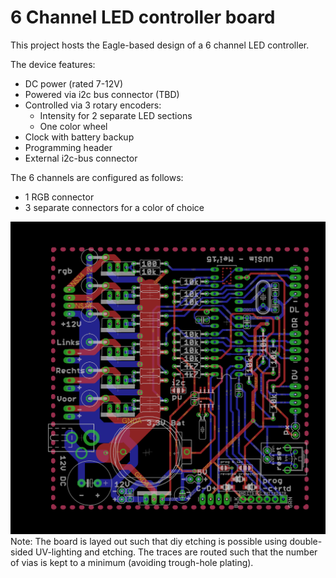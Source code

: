 # 6 Channel LED controller board
This project hosts the Eagle-based design of a 6 channel LED controller.

The device features:
- DC power (rated 7-12V)
- Powered via i2c bus connector (TBD)
- Controlled via 3 rotary encoders:
  - Intensity for 2 separate LED sections
  - One color wheel
- Clock with battery backup
- Programming header
- External i2c-bus connector

The 6 channels are configured as follows:
- 1 RGB connector
- 3 separate connectors for a color of choice

![Screenshot of board layout](LED6Channels-screenshot.png)
Note: The board is layed out such that diy etching is possible using double-sided UV-lighting and etching. The traces are routed such that the number of vias is kept to a minimum (avoiding trough-hole plating).
